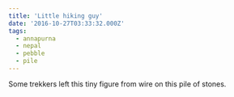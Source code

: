 ```yaml
---
title: 'Little hiking guy'
date: '2016-10-27T03:33:32.000Z'
tags:
  - annapurna
  - nepal
  - pebble
  - pile
---
```


Some trekkers left this tiny figure from wire on this pile of stones.
